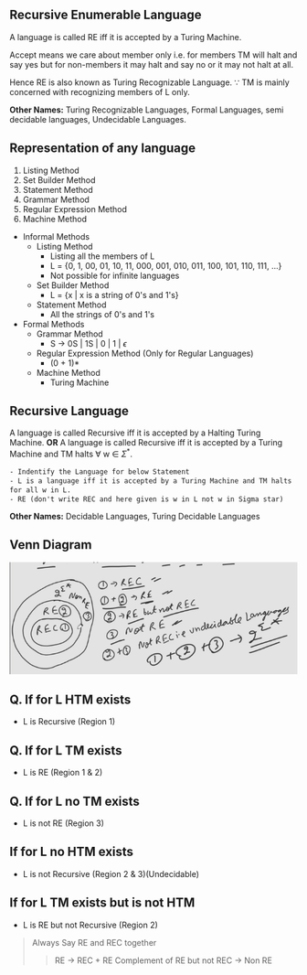 ## Recursive Enumerable Language
A language is called RE iff it is accepted by a Turing Machine.  

Accept means we care about member only i.e. for members TM will halt and say yes but for non-members it may halt and say no or it may not halt at all.  

Hence RE is also known as Turing Recognizable Language. $\because$ TM is mainly concerned with recognizing members of L only.  

**Other Names:** Turing Recognizable Languages, Formal Languages, semi decidable languages, Undecidable Languages.

## Representation of any language
1. Listing Method
2. Set Builder Method
3. Statement Method
4. Grammar Method
5. Regular Expression Method
6. Machine Method

- Informal Methods
  - Listing Method
    - Listing all the members of L
    - L = {0, 1, 00, 01, 10, 11, 000, 001, 010, 011, 100, 101, 110, 111, ...}
    - Not possible for infinite languages
  - Set Builder Method
    - L = {x | x is a string of 0's and 1's}
  - Statement Method
    - All the strings of 0's and 1's
- Formal Methods
    - Grammar Method
      - S -> 0S | 1S | 0 | 1 | $\epsilon$
    - Regular Expression Method (Only for Regular Languages)
      - (0 + 1)*
    - Machine Method
      - Turing Machine

## Recursive Language
A language is called Recursive iff it is accepted by a Halting Turing Machine. **OR** A language is called Recursive iff it is accepted by a Turing Machine and TM halts $\forall$ w $\in$ $\Sigma^*$.  

```text
- Indentify the Language for below Statement
- L is a language iff it is accepted by a Turing Machine and TM halts for all w in L.
- RE (don't write REC and here given is w in L not w in Sigma star)
```

**Other Names:** Decidable Languages, Turing Decidable Languages  

## Venn Diagram
![Alt text](image.png)

## Q. If for L HTM exists
- L is Recursive (Region 1)

## Q. If for L TM exists
- L is RE (Region 1 & 2)

## Q. If for L no TM exists
- L is not RE (Region 3)

## If for L no HTM exists
- L is not Recursive (Region 2 & 3)(Undecidable)

## If for L TM exists but is not HTM
- L is RE but not Recursive (Region 2)

> Always Say RE and REC together
>> RE $\rightarrow$ REC + RE
>> Complement of RE but not REC $\rightarrow$ Non RE